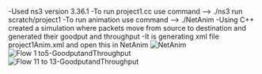 -Used ns3 version 3.36.1
-To run project1.cc use command --> ./ns3 run scratch/project1
-To run animation use command --> ./NetAnim
-Using C++ created a simulation where packets move from source to destination and generated their goodput and throughput
-It is generating xml file project1Anim.xml and open this in NetAnim
![NetAnim](https://github.com/user-attachments/assets/d9b89d24-cb9e-4326-b406-716c04c5fa9b)
![Flow 1 to5-GoodputandThroughput](https://github.com/user-attachments/assets/5c59297e-728e-4862-958c-646f79141ab0)
![Flow 11 to 13-GoodputandThroughput](https://github.com/user-attachments/assets/5d57a8e2-b6a6-47be-a429-cfbbdefea61b)
